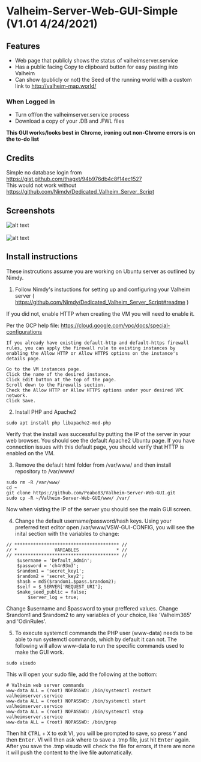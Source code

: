 # Valheim-Server-Web-GUI-Simple (V1.01 4/24/2021)

## Features
- Web page that publicly shows the status of valheimserver.service
- Has a public facing Copy to clipboard button for easy pasting into Valheim
- Can show (publicly or not) the Seed of the running world with a custom link to http://valheim-map.world/
### When Logged in
- Turn off/on the valheimserver.service process
- Download a copy of your .DB and .FWL files

**This GUI works/looks best in Chrome, ironing out non-Chrome errors is on the to-do list**

## Credits
Simple no database login from https://gist.github.com/thagxt/94b976db4c8f14ec1527<br>
This would not work without https://github.com/Nimdy/Dedicated_Valheim_Server_Script

## Screenshots
![alt text](https://i.imgur.com/wwmZNAx.jpg)<br>
<br>
![alt text](https://i.imgur.com/Bgi12YX.jpg)<br>

## Install instructions
These instrcutions assume you are working on Ubuntu server as outlined by Nimdy.

1) Follow Nimdy's instuctions for setting up and configuring your Valheim server ( https://github.com/Nimdy/Dedicated_Valheim_Server_Script#readme )

If you did not, enable HTTP when creating the VM you will need to enable it.

Per the GCP help file: https://cloud.google.com/vpc/docs/special-configurations
```
If you already have existing default-http and default-https firewall rules, you can apply the firewall rule to existing instances by enabling the Allow HTTP or Allow HTTPS options on the instance's details page.

Go to the VM instances page.
Click the name of the desired instance.
Click Edit button at the top of the page.
Scroll down to the Firewalls section.
Check the Allow HTTP or Allow HTTPS options under your desired VPC network.
Click Save.
```

2) Install PHP and Apache2

```
sudo apt install php libapache2-mod-php
```

Verify that the install was successful by putting the IP of the server in your web browser. You should see the default Apache2 Ubuntu page. If you have connection issues with this default page, you should verify that HTTP is enabled on the VM.

3) Remove the default html folder from /var/www/ and then install repository to /var/www/

```
sudo rm -R /var/www/
cd ~
git clone https://github.com/Peabo83/Valheim-Server-Web-GUI.git
sudo cp -R ~/Valheim-Server-Web-GUI/www/ /var/
```

Now when visting the IP of the server you should see the main GUI screen.

4) Change the default username/password/hash keys. Using your preferred text editor open /var/www/VSW-GUI-CONFIG, you will see the inital section with the variables to change:
```
// *************************************** //
// *              VARIABLES              * //
// *************************************** //
	$username = 'Default_Admin';
	$password = 'ch4n93m3';
	$random1 = 'secret_key1';
	$random2 = 'secret_key2';
	$hash = md5($random1.$pass.$random2); 
	$self = $_SERVER['REQUEST_URI'];
	$make_seed_public = false;
        $server_log = true;
```
Change $username and $password to your preffered values. Change $random1 and $random2 to any variables of your choice, like 'Valheim365' and 'OdinRules'.

5) To execute systemctl commands the PHP user (www-data) needs to be able to run systemctl commands, which by default it can not. The following will allow www-data to run the specific commands used to make the GUI work.

```
sudo visudo
```
This will open your sudo file, add the following at the bottom:

```
# Valheim web server commands
www-data ALL = (root) NOPASSWD: /bin/systemctl restart valheimserver.service
www-data ALL = (root) NOPASSWD: /bin/systemctl start valheimserver.service
www-data ALL = (root) NOPASSWD: /bin/systemctl stop valheimserver.service
www-data ALL = (root) NOPASSWD: /bin/grep
```

Then hit <kbd>CTRL</kbd> + <kbd>X</kbd> to exit VI, you will be prompted to save, so press <kbd>Y</kbd> and then <kbd>Enter</kbd>. VI will then ask where to save a .tmp file, just hit <kbd>Enter</kbd> again. After you save the .tmp visudo will check the file for errors, if there are none it will push the content to the live file automatically.
